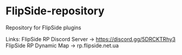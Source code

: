 # FlipSide-repository
Repository for FlipSide plugins

Links:
FlipSide RP Discord Server -> https://discord.gg/5DRCKTRhy3
FlipSide RP Dynamic Map -> rp.flipside.net.ua
